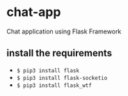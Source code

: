 # chat-app
Chat application using Flask Framework


## install the requirements
* `$ pip3 install flask`
* `$ pip3 install flask-socketio`
* `$ pip3 install flask_wtf`
